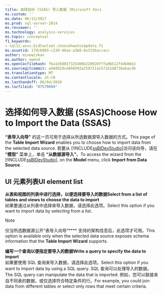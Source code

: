 ```yaml
---
title: 选择如何 (SSAS) 导入数据 |Microsoft Docs
ms.custom: ''
ms.date: 06/13/2017
ms.prod: sql-server-2014
ms.reviewer: ''
ms.technology: analysis-services
ms.topic: conceptual
f1_keywords:
- sql12.asvs.bidtoolset.choosehowtoimpdata.f1
ms.assetid: 17dc6903-c239-46aa-a3b0-6e3156accacc
author: minewiskan
ms.author: owend
ms.openlocfilehash: fba1d5801f325400b228920fffa06512f4db8de2
ms.sourcegitcommit: ad4d92dce894592a259721a1571b1d8736abacdb
ms.translationtype: MT
ms.contentlocale: zh-CN
ms.lasthandoff: 08/04/2020
ms.locfileid: "87579894"
---
```

# <a name="choose-how-to-import-the-data-ssas"></a><span data-ttu-id="a2bb4-102">选择如何导入数据 (SSAS)</span><span class="sxs-lookup"><span data-stu-id="a2bb4-102">Choose How to Import the Data (SSAS)</span></span>
  <span data-ttu-id="a2bb4-103">**“表导入向导”** 的这一页可用于选择从所选数据源导入数据的方式。</span><span class="sxs-lookup"><span data-stu-id="a2bb4-103">This page of the **Table Import Wizard** enables you to choose how to import data from the selected data source.</span></span> <span data-ttu-id="a2bb4-104">若要从 [!INCLUDE[ssBIDevStudio](../includes/ssbidevstudio-md.md)]访问该向导，请在 **“模型”** 菜单上，单击 **“从数据源导入”**。</span><span class="sxs-lookup"><span data-stu-id="a2bb4-104">To access the wizard from the [!INCLUDE[ssBIDevStudio](../includes/ssbidevstudio-md.md)], on the **Model** menu, click **Import from Data Source**.</span></span>  
  
## <a name="ui-element-list"></a><span data-ttu-id="a2bb4-105">UI 元素列表</span><span class="sxs-lookup"><span data-stu-id="a2bb4-105">UI element list</span></span>  
 <span data-ttu-id="a2bb4-106">**从表和视图的列表中进行选择，以便选择要导入的数据**</span><span class="sxs-lookup"><span data-stu-id="a2bb4-106">**Select from a list of tables and views to choose the data to import**</span></span>  
 <span data-ttu-id="a2bb4-107">如果要通过从列表中选择来导入数据，请选择此选项。</span><span class="sxs-lookup"><span data-stu-id="a2bb4-107">Select this option if you want to import data by selecting from a list.</span></span>  
  
> [!NOTE]  
>  <span data-ttu-id="a2bb4-108">仅当所选数据源公开“表导入向导”\*\*\*\* 支持的架构信息后，此选项才可用。</span><span class="sxs-lookup"><span data-stu-id="a2bb4-108">This option is available only when the selected data source exposes schema information that the **Table Import Wizard** supports.</span></span>  
  
 <span data-ttu-id="a2bb4-109">**编写一个查询以便指定要导入的数据**</span><span class="sxs-lookup"><span data-stu-id="a2bb4-109">**Write a query to specify the data to import**</span></span>  
 <span data-ttu-id="a2bb4-110">如果要使用 SQL 查询来导入数据，请选择此选项。</span><span class="sxs-lookup"><span data-stu-id="a2bb4-110">Select this option if you want to import data by using a SQL query.</span></span> <span data-ttu-id="a2bb4-111">SQL 查询可以处理导入的数据。</span><span class="sxs-lookup"><span data-stu-id="a2bb4-111">The SQL query can manipulate the data that is imported.</span></span> <span data-ttu-id="a2bb4-112">例如，您可以联接来自不同表的数据，或仅选择符合特定条件的行。</span><span class="sxs-lookup"><span data-stu-id="a2bb4-112">For example, you could join data from different tables or select only rows that meet certain criteria.</span></span>  
  
  
